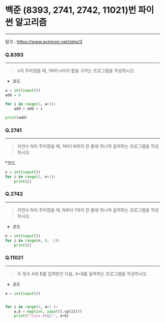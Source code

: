 # 백준 (8393, 2741, 2742, 11021)번 파이썬 알고리즘
-------
링크 : https://www.acmicpc.net/step/3
  
### Q.8393
-----
> n이 주어졌을 때, 1부터 n까지 합을 구하는 프로그램을 작성하시오.

* 코드 
```py
a = int(input())
add = 0

for i in range(1, a+1):
    add = add + i

print(add)
```

### Q.2741
-----
>자연수 N이 주어졌을 때, 1부터 N까지 한 줄에 하나씩 출력하는 프로그램을 작성하시오.

*코드
```py
n = int(input())
for i in range(1, n+1):
    print(i)
```

### Q.2742
-----
>자연수 N이 주어졌을 때, N부터 1까지 한 줄에 하나씩 출력하는 프로그램을 작성하시오.

* 코드 
```py
n = int(input())
for i in range(n, 0, -1):
    print(i)
```

### Q.11021
-----
>두 정수 A와 B를 입력받은 다음, A+B를 출력하는 프로그램을 작성하시오.

* 코드 
```py
a = int(input())


for i in range(1, a+1 ):
    a,b = map(int, input().split())
    print(f"Case #{i}:", a+b)
```
